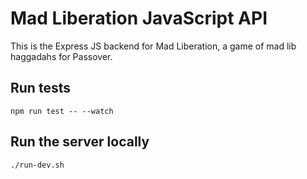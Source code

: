 Mad Liberation JavaScript API
================================

This is the Express JS backend for Mad Liberation, a game of mad lib haggadahs for Passover.

Run tests
----------
`npm run test -- --watch`


Run the server locally
-----------------------
`./run-dev.sh`
